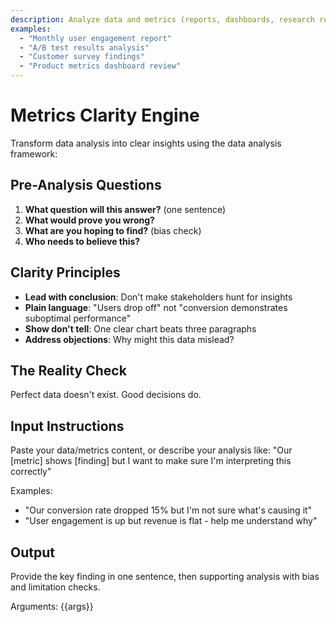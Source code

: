 ```yaml
---
description: Analyze data and metrics (reports, dashboards, research results)
examples:
  - "Monthly user engagement report"
  - "A/B test results analysis"
  - "Customer survey findings"
  - "Product metrics dashboard review"
---
```


# Metrics Clarity Engine

Transform data analysis into clear insights using the data analysis framework:

## Pre-Analysis Questions
1. **What question will this answer?** (one sentence)
2. **What would prove you wrong?**
3. **What are you hoping to find?** (bias check)
4. **Who needs to believe this?**

## Clarity Principles
- **Lead with conclusion**: Don't make stakeholders hunt for insights
- **Plain language**: "Users drop off" not "conversion demonstrates suboptimal performance"  
- **Show don't tell**: One clear chart beats three paragraphs
- **Address objections**: Why might this data mislead?

## The Reality Check
Perfect data doesn't exist. Good decisions do.

## Input Instructions
Paste your data/metrics content, or describe your analysis like:
"Our [metric] shows [finding] but I want to make sure I'm interpreting this correctly"

Examples:
- "Our conversion rate dropped 15% but I'm not sure what's causing it"
- "User engagement is up but revenue is flat - help me understand why"

## Output
Provide the key finding in one sentence, then supporting analysis with bias and limitation checks.

Arguments: {{args}}
